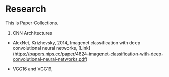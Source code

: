 # Research

This is Paper Collections.

1. CNN Architectures
- AlexNet, Krizhevsky, 2014, Imagenet classification with deep convolutional neural networks, [Link] (https://papers.nips.cc/paper/4824-imagenet-classification-with-deep-convolutional-neural-networks.pdf)

- VGG16 and VGG19, 
